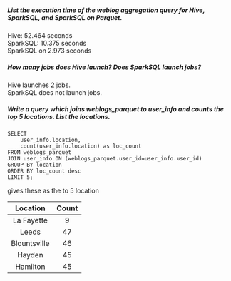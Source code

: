 ##### List the execution time of the weblog aggregation query for Hive, SparkSQL, and SparkSQL on Parquet.

Hive: 52.464 seconds  
SparkSQL: 10.375 seconds  
SparkSQL on 2.973 seconds  

##### How many jobs does Hive launch? Does SparkSQL launch jobs?
Hive launches 2 jobs.  
SparkSQL does not launch jobs.  

##### Write a query which joins weblogs_parquet to user_info and counts the top 5 locations. List the locations.
```
SELECT
    user_info.location,
    count(user_info.location) as loc_count
FROM weblogs_parquet
JOIN user_info ON (weblogs_parquet.user_id=user_info.user_id)
GROUP BY location
ORDER BY loc_count desc
LIMIT 5;
```
gives these as the to 5 location

| Location | Count |
|:--------:|:-----:|
| La Fayette | 9 |
| Leeds | 47 |
| Blountsville | 46 |
| Hayden | 45 |
| Hamilton | 45 |
